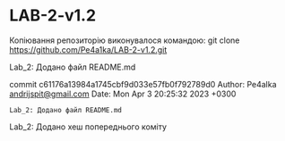 # LAB-2-v1.2

Копіювання репозиторію виконувалося командою:
git clone https://github.com/Pe4a1ka/LAB-2-v1.2.git

Lab_2: Додано файл README.md

commit c61176a13984a1745cbf9d033e57fb0f792789d0
Author: Pe4alka <andrijspit@gmail.com>
Date:   Mon Apr 3 20:25:32 2023 +0300

    Lab_2: Додано файл README.md
    
Lab_2: Додано хеш попереднього коміту
